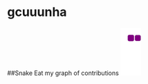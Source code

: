 # gcuuunha
##Snake Eat my graph of contributions
![snake gif](https://github.com/gcuuunha/gcuuunha/blob/output/github-contribution-grid-snake.gif)
